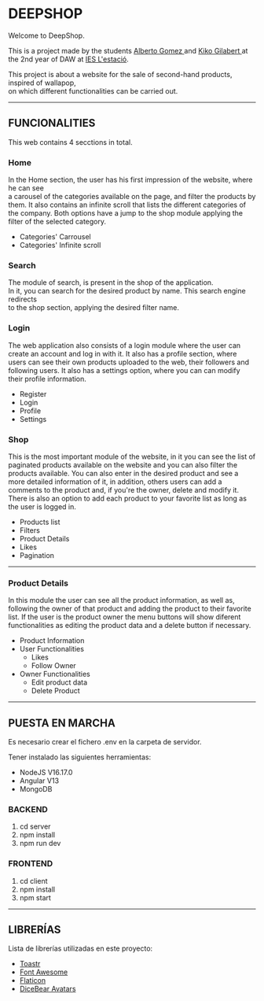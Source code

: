 <h1>DEEPSHOP</h1>

<p style="text-align: justify">Welcome to DeepShop.<br>
  
This is a project made by the students <a href="https://github.com/albertogomezz">Alberto Gomez </a> and  <a href="https://github.com/kikogilabert">Kiko Gilabert </a>  at the 2nd year of DAW  at <a href="https://portal.edu.gva.es/iestacio/">IES L'estació</a>.<br>
  
This project is about a website for the sale of second-hand products, inspired of wallapop,<br> on which different functionalities can be carried out.</p>
<hr>
  
<h2>FUNCIONALITIES</h2>
 
<p>This web contains 4 secctions in total.<p>
  
<h3>Home</h3>
<p>In the Home section, the user has his first impression of the website, where he can see 
<br>a carousel of the categories available on the page, and filter the products by them.
It also contains an infinite scroll that lists the different categories of the company.
Both options have a jump to the shop module applying the filter of the selected category.</p>
<ul>
  <li>Categories' Carrousel</li>
  <li>Categories' Infinite scroll</li>
</ul>

<h3>Search</h3>
<p>The module of search, is present in the shop of the application. <br>
  In it, you can search for the desired product by name. This search engine redirects <br>
  to the shop section, applying the desired filter name.</p>

<h3>Login</h3>
<p>The web application also consists of a login module where the user can create an account and log in with it. 
  It also has a profile section, where users can see their own products uploaded to the web, their followers and following users. 
  It also has a settings option, where you can can modify their profile information.</p>
<ul>
  <li>Register</li>
  <li>Login</li>
  <li>Profile</li>
  <li>Settings</li>
</ul>
 
<h3>Shop</h3>
<p>This is the most important module of the website, in it you can see the list of paginated products 
  available on the website and you can also filter the products available. You can also enter in the
  desired product and see a more detailed information of it, in addition, others users can add a comments to the product
  and, if you're the owner, delete and modify it. There is also an option to add each product to your favorite list as long as the user is logged in.</p>
<ul>
  <li>Products list</li>
  <li>Filters</li>
  <li>Product Details</li>
  <li>Likes</li>
  <li>Pagination</li>
</ul>

<hr>

<h3>Product Details</h3>
<p>In this module the user can see all the product information, as well as, following the owner of that product 
  and adding the product to their favorite list. If the user is the product owner the menu buttons will show diferent functionalities
  as editing the product data and a delete button if necessary.</p>
<ul>
  <li>Product Information</li>
  <li>User Functionalities
    <ul>
      <li>Likes</li>
      <li>Follow Owner</li>
    </ul>
  </li>
  <li>Owner Functionalities
    <ul>
      <li>Edit product data</li>
      <li>Delete Product</li>
    </ul>
  </li>

</ul>

<hr>



<h2>PUESTA EN MARCHA</h2>

<p>Es necesario crear el fichero .env en la carpeta de servidor.</p>
<p>Tener instalado las siguientes herramientas:<br>

- NodeJS V16.17.0<br>
- Angular V13<br>
- MongoDB</p>

<h3>BACKEND</h3>
<ol>
  <li>cd server</li>
  <li>npm install</li>
  <li>npm run dev</li>
</ol>

<h3>FRONTEND</h3>
<ol>
  <li>cd client</li>
  <li>npm install</li>
  <li>npm start</li>
</ol>


<hr>

<h2>LIBRERÍAS</h2>

<p>Lista de librerías utilizadas en este proyecto:</p>

<ul>
  <li><a href="https://codeseven.github.io/toastr/">Toastr</a></li>
  <li><a href="https://fontawesome.com/">Font Awesome</a></li>
  <li><a href="https://www.flaticon.es/">Flaticon</a></li>
  <li><a href="https://avatars.dicebear.com/">DiceBear Avatars</a></li>
</ul>
 
